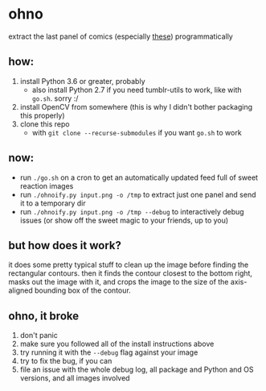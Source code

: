 # ohno
extract the last panel of comics (especially [these](http://webcomicname.com/)) programmatically

## how:
1. install Python 3.6 or greater, probably
    * also install Python 2.7 if you need tumblr-utils to work, like with `go.sh`. sorry :/
2. install OpenCV from somewhere (this is why I didn't bother packaging this properly)
3. clone this repo
    * with `git clone --recurse-submodules` if you want `go.sh` to work

## now:
* run `./go.sh` on a cron to get an automatically updated feed full of sweet reaction images
* run `./ohnoify.py input.png -o /tmp` to extract just one panel and send it to a temporary dir
* run `./ohnoify.py input.png -o /tmp --debug` to interactively debug issues (or show off the sweet magic to your friends, up to you)

## but how does it work?
it does some pretty typical stuff to clean up the image before finding the rectangular contours. then it finds the contour closest to the bottom right, masks out the image with it, and crops the image to the size of the axis-aligned bounding box of the contour.

## ohno, it broke
1. don't panic
2. make sure you followed all of the install instructions above
3. try running it with the `--debug` flag against your image
4. try to fix the bug, if you can
5. file an issue with the whole debug log, all package and Python and OS versions, and all images involved

